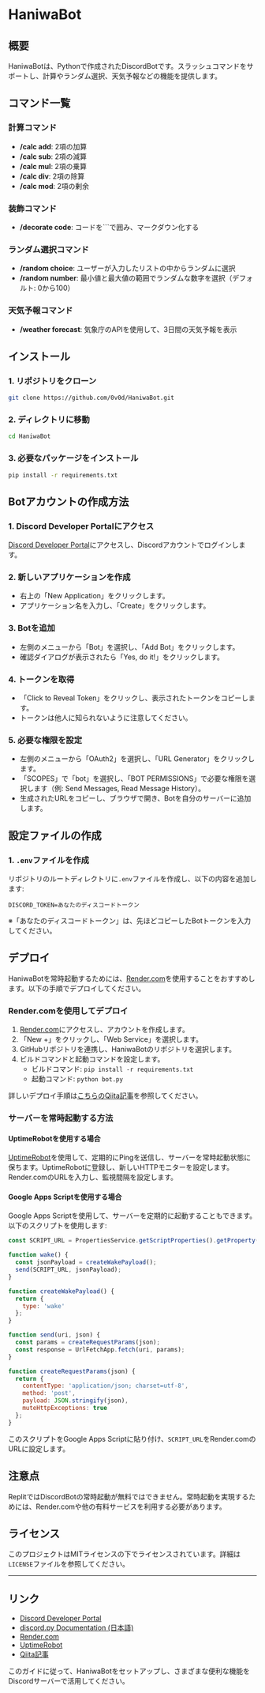 # HaniwaBot

## 概要
HaniwaBotは、Pythonで作成されたDiscordBotです。スラッシュコマンドをサポートし、計算やランダム選択、天気予報などの機能を提供します。

## コマンド一覧

### 計算コマンド
- **/calc add**: 2項の加算
- **/calc sub**: 2項の減算
- **/calc mul**: 2項の乗算
- **/calc div**: 2項の除算
- **/calc mod**: 2項の剰余

### 装飾コマンド
- **/decorate code**: コードを\`\`\`で囲み、マークダウン化する

### ランダム選択コマンド
- **/random choice**: ユーザーが入力したリストの中からランダムに選択
- **/random number**: 最小値と最大値の範囲でランダムな数字を選択（デフォルト: 0から100）

### 天気予報コマンド
- **/weather forecast**: 気象庁のAPIを使用して、3日間の天気予報を表示

## インストール

### 1. リポジトリをクローン
```sh
git clone https://github.com/0v0d/HaniwaBot.git
```

### 2. ディレクトリに移動
```sh
cd HaniwaBot
```

### 3. 必要なパッケージをインストール
```sh
pip install -r requirements.txt
```

## Botアカウントの作成方法

### 1. Discord Developer Portalにアクセス
[Discord Developer Portal](https://discord.com/developers/applications)にアクセスし、Discordアカウントでログインします。

### 2. 新しいアプリケーションを作成
- 右上の「New Application」をクリックします。
- アプリケーション名を入力し、「Create」をクリックします。

### 3. Botを追加
- 左側のメニューから「Bot」を選択し、「Add Bot」をクリックします。
- 確認ダイアログが表示されたら「Yes, do it!」をクリックします。

### 4. トークンを取得
- 「Click to Reveal Token」をクリックし、表示されたトークンをコピーします。
- トークンは他人に知られないように注意してください。

### 5. 必要な権限を設定
- 左側のメニューから「OAuth2」を選択し、「URL Generator」をクリックします。
- 「SCOPES」で「bot」を選択し、「BOT PERMISSIONS」で必要な権限を選択します（例: Send Messages, Read Message History）。
- 生成されたURLをコピーし、ブラウザで開き、Botを自分のサーバーに追加します。

## 設定ファイルの作成

### 1. `.env`ファイルを作成
リポジトリのルートディレクトリに`.env`ファイルを作成し、以下の内容を追加します:
```env
DISCORD_TOKEN=あなたのディスコードトークン
```
※「あなたのディスコードトークン」は、先ほどコピーしたBotトークンを入力してください。

## デプロイ

HaniwaBotを常時起動するためには、[Render.com](https://render.com/)を使用することをおすすめします。以下の手順でデプロイしてください。

### Render.comを使用してデプロイ
1. [Render.com](https://render.com/)にアクセスし、アカウントを作成します。
2. 「New +」をクリックし、「Web Service」を選択します。
3. GitHubリポジトリを連携し、HaniwaBotのリポジトリを選択します。
4. ビルドコマンドと起動コマンドを設定します。
    - ビルドコマンド: `pip install -r requirements.txt`
    - 起動コマンド: `python bot.py`

詳しいデプロイ手順は[こちらのQiita記事](https://qiita.com/Erytheia/items/2f64c06d6d8a4f802390)を参照してください。

### サーバーを常時起動する方法

#### UptimeRobotを使用する場合
[UptimeRobot](https://uptimerobot.com/)を使用して、定期的にPingを送信し、サーバーを常時起動状態に保ちます。UptimeRobotに登録し、新しいHTTPモニターを設定します。Render.comのURLを入力し、監視間隔を設定します。

#### Google Apps Scriptを使用する場合
Google Apps Scriptを使用して、サーバーを定期的に起動することもできます。以下のスクリプトを使用します:

```js
const SCRIPT_URL = PropertiesService.getScriptProperties().getProperty('renderURL');

function wake() {
  const jsonPayload = createWakePayload();
  send(SCRIPT_URL, jsonPayload);
}

function createWakePayload() {
  return {
    type: 'wake'
  };
}

function send(uri, json) {
  const params = createRequestParams(json);
  const response = UrlFetchApp.fetch(uri, params);
}

function createRequestParams(json) {
  return {
    contentType: 'application/json; charset=utf-8',
    method: 'post',
    payload: JSON.stringify(json),
    muteHttpExceptions: true
  };
}
```

このスクリプトをGoogle Apps Scriptに貼り付け、`SCRIPT_URL`をRender.comのURLに設定します。

## 注意点

ReplitではDiscordBotの常時起動が無料ではできません。常時起動を実現するためには、Render.comや他の有料サービスを利用する必要があります。

## ライセンス

このプロジェクトはMITライセンスの下でライセンスされています。詳細は`LICENSE`ファイルを参照してください。

---

## リンク
- [Discord Developer Portal](https://discord.com/developers/applications)
- [discord.py Documentation (日本語)](https://discordpy.readthedocs.io/ja/latest/discord.html#)
- [Render.com](https://render.com/)
- [UptimeRobot](https://uptimerobot.com/)
- [Qiita記事](https://qiita.com/Erytheia/items/2f64c06d6d8a4f802390)

このガイドに従って、HaniwaBotをセットアップし、さまざまな便利な機能をDiscordサーバーで活用してください。